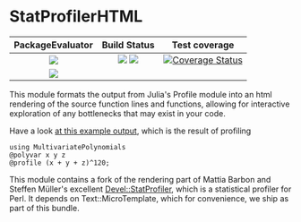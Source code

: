 # StatProfilerHTML

| **PackageEvaluator**       | **Build Status**                                                | **Test coverage**                                       |
|:--------------------------:|:---------------------------------------------------------------:|:-------------------------------------------------------:|
|[![][pkg-0.6-img]][pkg-url] | [![][travis-img]][travis-url] [![][appveyor-img]][appveyor-url] | [![Coverage Status][coveralls-img]][coveralls-url]      |
|[![][pkg-0.7-img]][pkg-url] |                                                                 |                                                         |


This module formats the output from Julia's Profile module into an html
rendering of the source function lines and functions, allowing for interactive
exploration of any bottlenecks that may exist in your code.

Have a look [at this example output](http://www.infty.nl/StatProfilerHTML.jl/example-output/), which
is the result of profiling

    using MultivariatePolynomials
    @polyvar x y z
    @profile (x + y + z)^120;


This module contains a fork of the rendering part of Mattia Barbon and Steffen
Müller's excellent
[Devel::StatProfiler](https://github.com/mbarbon/devel-statprofiler), which is
a statistical profiler for Perl. It depends on Text::MicroTemplate, which for
convenience, we ship as part of this bundle.

[travis-img]: https://travis-ci.org/tkluck/StatProfilerHTML.jl.svg?branch=master
[travis-url]: https://travis-ci.org/tkluck/StatProfilerHTML.jl

[appveyor-img]: https://ci.appveyor.com/api/projects/status/mwnbnfp1gjm8ux3d?svg=true
[appveyor-url]: https://ci.appveyor.com/project/tkluck/statprofilerhtml-jl

[pkg-0.6-img]: http://pkg.julialang.org/badges/StatProfilerHTML_0.6.svg
[pkg-0.7-img]: http://pkg.julialang.org/badges/StatProfilerHTML_0.7.svg
[pkg-url]: http://pkg.julialang.org/?pkg=StatProfilerHTML

[coveralls-img]: https://coveralls.io/repos/github/tkluck/StatProfilerHTML.jl/badge.svg?branch=master
[coveralls-url]: https://coveralls.io/github/tkluck/StatProfilerHTML.jl?branch=master
